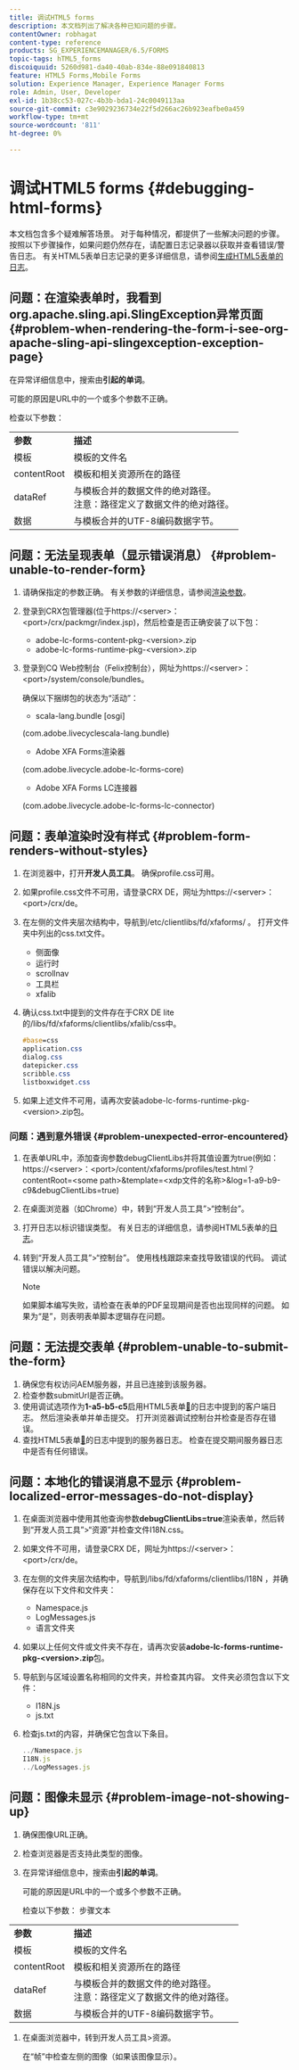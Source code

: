 ```yaml
---
title: 调试HTML5 forms
description: 本文档列出了解决各种已知问题的步骤。
contentOwner: robhagat
content-type: reference
products: SG_EXPERIENCEMANAGER/6.5/FORMS
topic-tags: hTML5_forms
discoiquuid: 5260d981-da40-40ab-834e-88e091840813
feature: HTML5 Forms,Mobile Forms
solution: Experience Manager, Experience Manager Forms
role: Admin, User, Developer
exl-id: 1b38cc53-027c-4b3b-bda1-24c0049113aa
source-git-commit: c3e9029236734e22f5d266ac26b923eafbe0a459
workflow-type: tm+mt
source-wordcount: '811'
ht-degree: 0%

---
```


# 调试HTML5 forms {#debugging-html-forms}

本文档包含多个疑难解答场景。 对于每种情况，都提供了一些解决问题的步骤。 按照以下步骤操作，如果问题仍然存在，请配置日志记录器以获取并查看错误/警告日志。 有关HTML5表单日志记录的更多详细信息，请参阅[生成HTML5表单的日志](/help/forms/using/enable-logs.md)。

## 问题：在渲染表单时，我看到org.apache.sling.api.SlingException异常页面 {#problem-when-rendering-the-form-i-see-org-apache-sling-api-slingexception-exception-page}

在异常详细信息中，搜索由&#x200B;**引起的单词**。

可能的原因是URL中的一个或多个参数不正确。

检查以下参数：

<table>
 <tbody>
  <tr>
   <td><strong>参数</strong></td>
   <td><strong>描述</strong></td>
  </tr>
  <tr>
   <td>模板</td>
   <td>模板的文件名</td>
  </tr>
  <tr>
   <td>contentRoot</td>
   <td>模板和相关资源所在的路径</td>
  </tr>
  <tr>
   <td>dataRef</td>
   <td>与模板合并的数据文件的绝对路径。<br />注意：路径定义了数据文件的绝对路径。</td>
  </tr>
  <tr>
   <td>数据</td>
   <td>与模板合并的UTF-8编码数据字节。</td>
  </tr>
 </tbody>
</table>

## 问题：无法呈现表单（显示错误消息） {#problem-unable-to-render-form}

1. 请确保指定的参数正确。 有关参数的详细信息，请参阅[渲染参数](#problem-when-rendering-the-form-i-see-org-apache-sling-api-slingexception-exception-page)。
1. 登录到CRX包管理器(位于https://&lt;server>：&lt;port>/crx/packmgr/index.jsp)，然后检查是否正确安装了以下包：

   * adobe-lc-forms-content-pkg-&lt;version>.zip
   * adobe-lc-forms-runtime-pkg-&lt;version>.zip

1. 登录到CQ Web控制台（Felix控制台），网址为https://&lt;server>：&lt;port>/system/console/bundles。

   确保以下捆绑包的状态为“活动”：

   * scala-lang.bundle [osgi]

   (com.adobe.livecyclescala-lang.bundle)

   * Adobe XFA Forms渲染器

   (com.adobe.livecycle.adobe-lc-forms-core)

   * Adobe XFA Forms LC连接器

   (com.adobe.livecycle.adobe-lc-forms-lc-connector)

## 问题：表单渲染时没有样式 {#problem-form-renders-without-styles}

1. 在浏览器中，打开&#x200B;**开发人员工具**。 确保profile.css可用。
1. 如果profile.css文件不可用，请登录CRX DE，网址为https://&lt;server>：&lt;port>/crx/de。
1. 在左侧的文件夹层次结构中，导航到/etc/clientlibs/fd/xfaforms/ 。 打开文件夹中列出的css.txt文件。

   * 侧面像
   * 运行时
   * scrollnav
   * 工具栏
   * xfalib

1. 确认css.txt中提到的文件存在于CRX DE lite的/libs/fd/xfaforms/clientlibs/xfalib/css中。

   ```css
   #base=css
   application.css
   dialog.css
   datepicker.css
   scribble.css
   listboxwidget.css
   ```

1. 如果上述文件不可用，请再次安装adobe-lc-forms-runtime-pkg-&lt;version>.zip包。

### 问题：遇到意外错误 {#problem-unexpected-error-encountered}

1. 在表单URL中，添加查询参数debugClientLibs并将其值设置为true(例如： https://&lt;server>：&lt;port>/content/xfaforms/profiles/test.html？contentRoot=&lt;some path>&amp;template=&lt;xdp文件的名称>&amp;log=1-a9-b9-c9&amp;debugClientLibs=true)
1. 在桌面浏览器（如Chrome）中，转到“开发人员工具”>“控制台”。
1. 打开日志以标识错误类型。 有关日志的详细信息，请参阅HTML5表单的[日志](/help/forms/using/enable-logs.md)。
1. 转到“开发人员工具”>“控制台”。 使用栈栈跟踪来查找导致错误的代码。 调试错误以解决问题。

   >[!NOTE]
   >
   >如果脚本编写失败，请检查在表单的PDF呈现期间是否也出现同样的问题。 如果为“是”，则表明表单脚本逻辑存在问题。

## 问题：无法提交表单 {#problem-unable-to-submit-the-form}

1. 确保您有权访问AEM服务器，并且已连接到该服务器。
1. 检查参数submitUrl是否正确。
1. 使用调试选项作为&#x200B;**1-a5-b5-c5**&#x200B;启用HTML5表单[&#128279;](/help/forms/using/enable-logs.md)的日志中提到的客户端日志。 然后渲染表单并单击提交。 打开浏览器调试控制台并检查是否存在错误。
1. 查找HTML5表单[&#128279;](/help/forms/using/enable-logs.md)的日志中提到的服务器日志。 检查在提交期间服务器日志中是否有任何错误。

## 问题：本地化的错误消息不显示 {#problem-localized-error-messages-do-not-display}

1. 在桌面浏览器中使用其他查询参数&#x200B;**debugClientLibs=true**&#x200B;渲染表单，然后转到“开发人员工具”>“资源”并检查文件I18N.css。
1. 如果文件不可用，请登录CRX DE，网址为https://&lt;server>：&lt;port>/crx/de。
1. 在左侧的文件夹层次结构中，导航到/libs/fd/xfaforms/clientlibs/I18N ，并确保存在以下文件和文件夹：

   * Namespace.js
   * LogMessages.js
   * 语言文件夹

1. 如果以上任何文件或文件夹不存在，请再次安装&#x200B;**adobe-lc-forms-runtime-pkg-&lt;version>.zip**&#x200B;包。
1. 导航到与区域设置名称相同的文件夹，并检查其内容。 文件夹必须包含以下文件：

   * I18N.js
   * js.txt

1. 检查js.txt的内容，并确保它包含以下条目。

   ```javascript
   ../Namespace.js
   I18N.js
   ../LogMessages.js
   ```

## 问题：图像未显示 {#problem-image-not-showing-up}

1. 确保图像URL正确。
1. 检查浏览器是否支持此类型的图像。
1. 在异常详细信息中，搜索由&#x200B;**引起的单词**。

   可能的原因是URL中的一个或多个参数不正确。

   检查以下参数：
步骤文本

<table>
 <tbody>
  <tr>
   <td><strong>参数</strong></td>
   <td><strong>描述</strong></td>
  </tr>
  <tr>
   <td>模板</td>
   <td>模板的文件名</td>
  </tr>
  <tr>
   <td>contentRoot</td>
   <td>模板和相关资源所在的路径</td>
  </tr>
  <tr>
   <td>dataRef</td>
   <td>与模板合并的数据文件的绝对路径。<br />注意：路径定义了数据文件的绝对路径。</td>
  </tr>
  <tr>
   <td>数据</td>
   <td>与模板合并的UTF-8编码数据字节。</td>
  </tr>
 </tbody>
</table>

1. 在桌面浏览器中，转到开发人员工具>资源。

   在“帧”中检查左侧的图像（如果该图像显示）。
